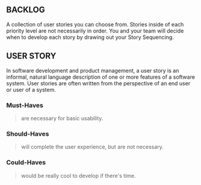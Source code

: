 ## BACKLOG

A collection of user stories you can choose from. Stories inside of each priority level are not necessarily in order. You and your team will decide when to develop each story by drawing out your Story Sequencing.

## USER STORY

In software development and product management, a user story is an informal, natural language description of one or more features of a software system. User stories are often written from the perspective of an end user or user of a system.

### Must-Haves

> are necessary for basic usability.




### Should-Haves

> will complete the user experience, but are not necessary.




### Could-Haves

> would be really cool to develop if there's time.

